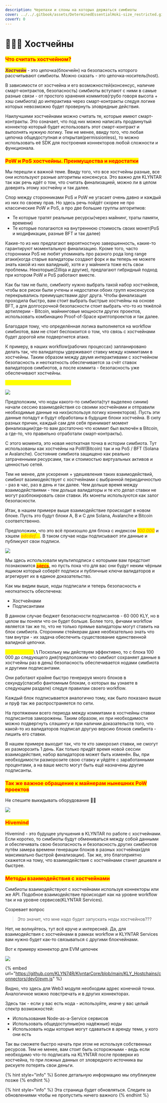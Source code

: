 ```yaml
---
description: Черепахи и слоны на которых держаться симбиоты
cover: ../../.gitbook/assets/DeterminedEssentialHoki-size_restricted.gif
coverY: 0
---
```


# 👨👩👦 Хостчейны

### <mark style="color:red;">Что считать хостчейном?</mark>

_<mark style="color:purple;">**Хостчейн**</mark>_ - это цепочка(блокчейн) на безопасность которого рассчитывают симбиоты. Можно сказать - это цепочка-носитель(host).

В зависимости от хостчейна и его возможностей(консенсус, наличие смарт-контрактов, безопасность) симбиоты вступают с ними в самые разные связи - от простого хранения коммитов(грубо говоря высота + хэш симбиота) до интерактива через смарт-контракты следуя логике которых невозможно будет провернуть зловредные действия.

Наилучшими хостчейнами можно считать те, которые имеют смарт-контракты. Это означает, что под них можно написать продвинутый коннектор который будет использовать этот смарт-контракт и выполнять нужную логику. Тем не менее, ввиду того, что любая цепочка общедоступная и открытая(permissionless), то можно использовать её SDK для построения коннекторов любой сложности и функционала.

### <mark style="color:red;">**PoW и PoS хостчейны. Преимущества и недостатки**</mark>

Мы перешли к важной теме. Ввиду того, что все хостчейны разные, все они используют разные алгоритмы консенсуса. Это важно для KLYNTAR так как речь идёт о том, что считать финализацией, можно ли в целом доверять этому хостчейну и так далее.

Спор между сторонниками PoS и PoW не угасает очень давно и каждый из них по своему прав. Но здесь речь пойдёт скорее не про классические PoW и PoS, а про две большие группы алгоритмов:

* Те которые тратят реальные ресурсы(через майнинг, траты памяти, времени)
* Те которые полагаются на внутреннюю стоимость своих монет(PoS и модификации, разные BFT и так далее)

Какие-то из них предлагают вероятностную завершенность, какие-то гарантируют моментальную финализацию.  Кроме того, часто сторонники PoS не любят упоминать про разного рода long range атаки(когда старые валидаторы создают форк и вы теперь не можете знать какой из них валидный), хотя и у майнинга тоже есть свои проблемы. Некоторые(Zilliqa и другие), предлагают гибридный подход при котором PoW и PoS работают вместе.

Как бы там не было, симбиоту нужно выбрать такой набор хостчейнов, чтобы все риски были учтены и недостатки обоих групп консенсусов перекрывались преимуществами друг друга. Чтобы финализация проходила быстро, вам стоит выбрать быстрые хостчейны на основе BFT, а для долгосрочной безопасности стоит выбрать что-то из тяжёлой артиллерии - Bitcoin, майнинговые мощности других проектов, использовать комбинацию Proof-of-Space криптопроектов и так далее.

Благодаря тому, что определённая логика выполняется на workflow симбиотов, вам не стоит беспокоится о том, что связь с хостчейнами будет дорогой или подвергнется атаке.

К примеру, в наших workflow(рабочих процессах) запланировано делать так, что валидаторы удерживают ставку между коммитами в хостчейны. Таким образом между двумя интерактивами с хостчейном безопасность и неоткатность обеспечивается за счёт ставок валидаторов симбиотов, а после коммита - безопасность уже обеспечивают хостчейны.&#x20;

<mark style="color:yellow;">**Приведём наглядный пример**</mark>

![](../../.gitbook/assets/hostopage.png)

Предположим, что ноды какого-то симбиота(тут выделено синим) начали сессию взаимодействия со своими хостчейнами и отправили необходимые данные на них(используя логику коннекторов). Пусть эти данные попадут и будут обработаны в будущие блоки хостчейна. В силу разных причин, каждый сам для себя принимает момент финализации(где-то вам достаточно что коммит был включён в Bitcoin, а где-то, что правильно отработали смарт-контракты).

С этого момента, это новая неоткатная точка в истории симбиота. Тут использованы как хостчейны на PoW(Bitcoin) так и на PoS / BFT (Solana и Avalanche). Состояние симбиота защищено как реально затраченными ресурсами, так и стоимостью виртуальных активов и ценностью сетей.

Тем не менее, для ускорения + удешевления таких взаимодействий, симбиот вазимодействует с хостчейнами с выбранной периодичностью - раз в час, раз в день и так далее. Чем дольше время между взаимодействиями - тем дольше валидаторы и те кто делал ставки не могут разблокировать свои ставки. Их монеты используются как залог безопасности.

Итак, в нашем примере выше взаимодействие происходит в новом блоке. Пусть это будут блоки A, B и C для Solana, Avalanche и Bitcoin соответственно.

Предположим, что это всё произошло для блока c индексом _<mark style="color:orange;">**100 000**</mark>_ и хэшем _<mark style="color:orange;">**adcdef...**</mark>_. В таком случае ноды подписывают эти данные и публикуют свои подписи.&#x20;

![](../../.gitbook/assets/Nodes.drawio.png)

Мы здесь использовали мультиподписи с которыми вам предстоит познакомится [_<mark style="color:red;">**здесь**</mark>_](../kriptografiya/multi-porogovye-agregirovannye-podpisi.md), но пусть пока что для вас они будут неким чёрным ящиком который соберёт подписи и публичные ключи валидаторов и агрегирует их в единое доказательство.

Как мы видим выше, ноды подписали и теперь безопасность и неоткатность обеспечена:

* Хостчейнами
* Подписантами

В данном случае бюджет безопасности подписантов - 60 000 KLY, но в целом вы поняли что он будет больше. Более того, фичами workflow является так же то, что не только прямые валидаторы могут ставить на блок симбиота. Сторонним стейкерам даже необязательно знать что там внутри - их задача обеспечить существование единственной валидной цепочки.

<mark style="color:yellow;">**Что дальше?**</mark>\ <mark style="color:yellow;">****</mark>\ <mark style="color:yellow;">****</mark>Поскольку мы действуем эффективно, то с блока 100 000 до следующего дня(предположим что симбиот сохраняет данные в хостчейны раз в день) безопасность обеспечивается нодами симбиота и другими подписантами.

Они работают крайне быстро генерируя много блоков в секунду(спасибо фантомным блокам, о которых вы узнаете в следующем разделе) следуя правилам своего workflow.

Каждый блок подписывается аналогично тому, как было показано выше и пруф так же распространяется по сети.

На протяжении всего периода между коммитами в хостчейны ставки подписантов заморожены. Таким образом, их при необходимости можно подвергнуть слэшингу и при наличии доказательств того, что какой-то из валидаторов подписал другую версию блоков симбиота - лишить его ставки.

В нашем примере выходит так, что те кто заморозил ставки, не смогут их разморозить 1 день. Как только придёт время новой сессии взаимодействия, набор валидаторов может быть изменён. Вы, при необходимости разморозите свою ставку и уйдёте с заработанными процентами, а на ваше место могут быть ещё назначены другие подписанты.

### <mark style="color:red;">**Так же важное обращение к майнерам нынешних PoW проектов**</mark>

Не спешите выкидывать оборудование 🧙‍♂️

![](<../../.gitbook/assets/image (3).png>)

### <mark style="color:red;">Hivemind</mark>

Hivemind - это будущее улучшения в KLYNTAR по работе с хостчейнами. Если коротко, то симбиоты будут обмениваться между собой данными и обеспечивать свою безопасность и безопасность других симбиотов путём замера времени генерации блоков в разных хостчейнах(для максимально быстрой финализации). Так же, это благоприятно скажется на тому, что взаимодействия с хостчейнами станет дешевле и быстрее.

### <mark style="color:red;">Методы взаимодействия с хостчейнами</mark>

Симбиоты взаимодействуют с хостчейнами используя коннекторы или же API. Подобное взаимодействие происходит как на уровне workflow так и на уровне сервисов(KLYNTAR Services).

Созревает вопрос

> Это значит, что мне надо будет запускать ноды хостчейнов???

Нет, не волнуйтесь, тут всё круче и интересней. Да, для взаимодействия с хостчейнами в рамках workflow и KLYNTAR Services вам нужно будет как-то связываться с другими блокчейнами.

Вот к примеру коннектор для EVM цепочек

![](<../../.gitbook/assets/image (5).png>)

{% embed url="https://github.com/KLYN74R/KlyntarCore/blob/main/KLY_Hostchains/connectors/dev0/evm.js" %}

Видно, что здесь для Web3 модуля необходим адрес конечной точки. Аналогичное можно повстречать и в других коннекторах.

Здесь так - если у вас есть нода - используйте, иначе у вас целый спектр возможностей:

* Использования Node-as-a-Service сервисов
* Использовать общедоступные(но надёжные) ноды
* Использовать ноды которые могут сдаваться в аренду теми, у кого они есть

Так вы сможете быстро начать при этом не используя собственных ресурсов. Тем не менее, вам стоит быть осторожными - ведь если необходимо что-то подписать на KLYNTAR после проверки из хостчейна, то при ложных данных от зловредного источника вы рискуете потерять свои деньги.

{% hint style="info" %}
Более детальную информацию мы опубликуем позже
{% endhint %}

{% hint style="info" %}
Эта страница будет обновляться. Следите за обновлениями чтобы не пропустить ничего важного
{% endhint %}
